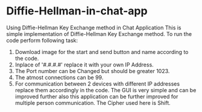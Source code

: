 # Diffie-Hellman-in-chat-app
Using Diffie-Hellman Key Exchange method in Chat Application
This is simple implementation of Diffie-Hellman Key Exchange method.
To run the code perform following task:
 1. Download image for the start and send button and name according to the code.
 2. Inplace of '#.#.#.#' replace it with your own IP Address.
 3. The Port number can be Changed but should be greater 1023.
 4. The atmost connections can be 99.
 5. For communication between 2 devices with different IP addresses replace them accordingly in the code.
The GUI is very simple and can be improved further also this application can be further improved for multiple person communication.
The Cipher used here is Shift.
